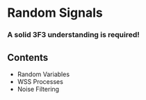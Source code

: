 # Random Signals

### A solid 3F3 understanding is required!

## Contents
* Random Variables
* WSS Processes
* Noise Filtering
